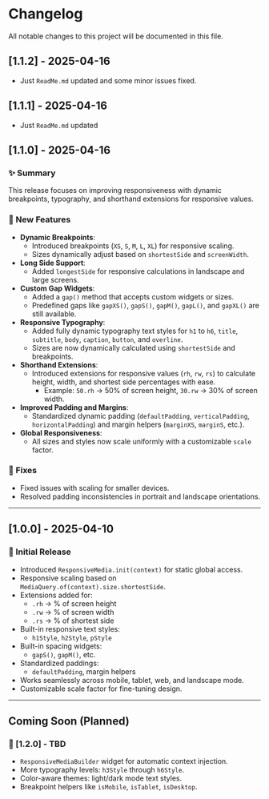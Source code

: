 # Changelog

All notable changes to this project will be documented in this file.

## [1.1.2] - 2025-04-16

- Just `ReadMe.md` updated and some minor issues fixed.

## [1.1.1] - 2025-04-16

- Just `ReadMe.md` updated

## [1.1.0] - 2025-04-16

### ✨ Summary
This release focuses on improving responsiveness with dynamic breakpoints, typography, and shorthand extensions for responsive values.

### 🚀 New Features
- **Dynamic Breakpoints**:
  - Introduced breakpoints (`XS`, `S`, `M`, `L`, `XL`) for responsive scaling.
  - Sizes dynamically adjust based on `shortestSide` and `screenWidth`.
- **Long Side Support**:
  - Added `longestSide` for responsive calculations in landscape and large screens.
- **Custom Gap Widgets**:
  - Added a `gap()` method that accepts custom widgets or sizes.
  - Predefined gaps like `gapXS()`, `gapS()`, `gapM()`, `gapL()`, and `gapXL()` are still available.
- **Responsive Typography**:
  - Added fully dynamic typography text styles for `h1` to `h6`, `title`, `subtitle`, `body`, `caption`, `button`, and `overline`.
  - Sizes are now dynamically calculated using `shortestSide` and breakpoints.
- **Shorthand Extensions**:
  - Introduced extensions for responsive values (`rh`, `rw`, `rs`) to calculate height, width, and shortest side percentages with ease.
    - Example: `50.rh` → 50% of screen height, `30.rw` → 30% of screen width.
- **Improved Padding and Margins**:
  - Standardized dynamic padding (`defaultPadding`, `verticalPadding`, `horizontalPadding`) and margin helpers (`marginXS`, `marginS`, etc.).
- **Global Responsiveness**:
  - All sizes and styles now scale uniformly with a customizable `scale` factor.

### 🔧 Fixes
- Fixed issues with scaling for smaller devices.
- Resolved padding inconsistencies in portrait and landscape orientations.

---

## [1.0.0] - 2025-04-10

### 🎉 Initial Release
- Introduced `ResponsiveMedia.init(context)` for static global access.
- Responsive scaling based on `MediaQuery.of(context).size.shortestSide`.
- Extensions added for:
  - `.rh` → % of screen height
  - `.rw` → % of screen width
  - `.rs` → % of shortest side
- Built-in responsive text styles:
  - `h1Style`, `h2Style`, `pStyle`
- Built-in spacing widgets:
  - `gapS()`, `gapM()`, etc.
- Standardized paddings:
  - `defaultPadding`, margin helpers
- Works seamlessly across mobile, tablet, web, and landscape mode.
- Customizable scale factor for fine-tuning design.

---

## Coming Soon (Planned)

### 🚧 [1.2.0] - TBD
- `ResponsiveMediaBuilder` widget for automatic context injection.
- More typography levels: `h3Style` through `h6Style`.
- Color-aware themes: light/dark mode text styles.
- Breakpoint helpers like `isMobile`, `isTablet`, `isDesktop`.